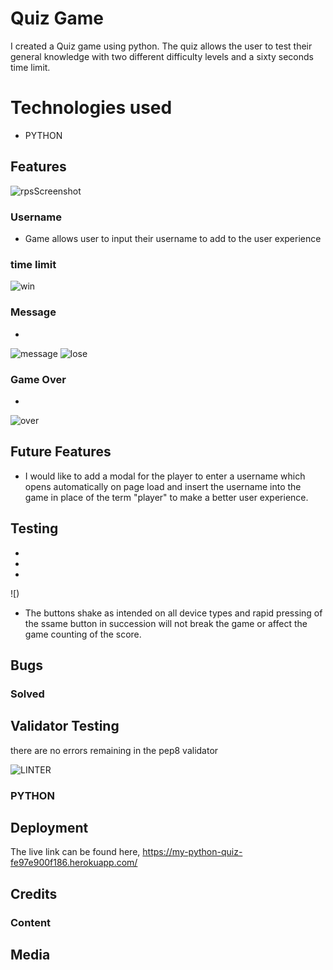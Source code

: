 # Quiz Game

I created a Quiz game using python. The quiz allows the user to test their general knowledge with two different difficulty levels and a sixty seconds time limit.

# Technologies used
* PYTHON

## Features 

![rpsScreenshot]()

### Username

* Game allows user to input their username to add to the user experience




### time limit

![win](https://github.com/AndrewNeo82/Rock_Paper_Scissors/assets/90483176/e0a3cb0d-f43d-4ff7-9dd3-c01f47bc53bd)

### Message 

* 
![message](https://github.com/AndrewNeo82/Rock_Paper_Scissors/assets/90483176/7a101fb5-54c3-4610-8cdc-df2e40a8ae0f) ![lose](https://github.com/AndrewNeo82/Rock_Paper_Scissors/assets/90483176/7028c876-8371-42e1-9861-c191b584e6b6)


  ### Game Over

* 

 ![over](https://github.com/AndrewNeo82/Rock_Paper_Scissors/assets/90483176/72943755-f147-4167-80ba-ae5175575786)

 ## Future Features 

 * I would like to add a modal for the player to enter a username which opens automatically on page load and insert the username into the game in place of the term "player" to make a better user experience.

## Testing

* 
*
* 
  
![)


* The buttons shake as intended on all device types and rapid pressing of the ssame button in succession will not break the game or affect the game counting of the score.

## Bugs

### Solved



## Validator Testing

there are no errors remaining in the pep8 validator 

![LINTER](https://github.com/AndrewNeo82/python-essentials-project/assets/90483176/50dcb6dc-2385-47ad-a823-a1b47103a129)




### PYTHON


## Deployment



The live link can be found here, https://my-python-quiz-fe97e900f186.herokuapp.com/
## Credits   

### Content



  



## Media



